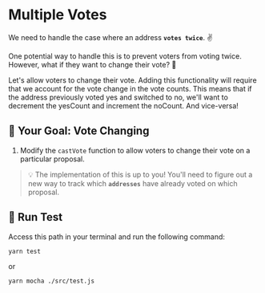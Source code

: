 # Multiple Votes

We need to handle the case where an address **`votes twice`**. ✌️

One potential way to handle this is to prevent voters from voting twice. However, what if they want to change their vote? 🤔

Let's allow voters to change their vote. Adding this functionality will require that we account for the vote change in the vote counts. This means that if the address previously voted yes and switched to no, we'll want to decrement the yesCount and increment the noCount. And vice-versa!

## 🏁 Your Goal: Vote Changing

1. Modify the `castVote` function to allow voters to change their vote on a particular proposal.

>💡 The implementation of this is up to you! You'll need to figure out a new way to track which **`addresses`** have already voted on which proposal.

## 🧪 Run Test

Access this path in your terminal and run the following command:

```bash
yarn test
```

or

```bash
yarn mocha ./src/test.js
```
